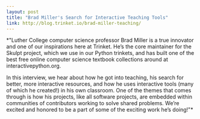 ```yaml
---
layout: post
title: "Brad Miller's Search for Interactive Teaching Tools"
link: http://blog.trinket.io/brad-miller-teaching/
---
```


*"Luther College computer science professor Brad Miller is a true innovator and one of our inspirations here at Trinket.  He’s the core maintainer for the Skulpt project, which we use in our Python trinkets, and has built one of the best free online computer science textbook collections around at interactivepython.org.  

In this interview, we hear about how he got into teaching, his search for better, more interactive resources, and how he uses interactive tools (many of which he created!) in his own classroom.  One of the themes that comes through is how his projects, like all software projects, are embedded within communities of contributors working to solve shared problems.  We’re excited and honored to be a part of some of the exciting work he’s doing!"*
